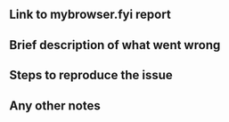 <!-- First up, thanks so much for helping this project by logging an issue. Please follow the structure below 🙂-->

## Link to mybrowser.fyi report
<!-- It'll be really handy to see info about your browser -->

## Brief description of what went wrong

## Steps to reproduce the issue


## Any other notes
<!-- You can remove this if there's nothing else to add -->
